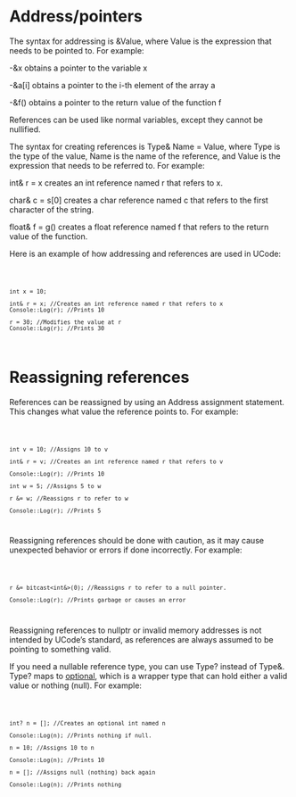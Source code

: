 # Address/pointers

The syntax for addressing is &Value, where Value is the expression that needs to be pointed to. For example:

-&x obtains a pointer to the variable x

-&a[i] obtains a pointer to the i-th element of the array a

-&f() obtains a pointer to the return value of the function f

References can be used like normal variables, except they cannot be nullified.

The syntax for creating references is Type& Name = Value, where Type is the type of the value, Name is the name of the reference, and Value is the expression that needs to be referred to. For example:

int& r = x creates an int reference named r that refers to x.

char& c = s[0] creates a char reference 
named c that refers to the first character of the string.

float& f = g() creates a float reference named f that refers to the return value of the function.

Here is an example of how addressing and references are used in UCode:

<code>

    int x = 10;

    int& r = x; //Creates an int reference named r that refers to x
    Console::Log(r); //Prints 10

    r = 30; //Modifies the value at r
    Console::Log(r); //Prints 30

</code>

# Reassigning references

References can be reassigned by using an Address assignment statement. This changes what value the reference points to. For example:

<code>

    int v = 10; //Assigns 10 to v

    int& r = v; //Creates an int reference named r that refers to v
    
    Console::Log(r); //Prints 10

    int w = 5; //Assigns 5 to w
    
    r &= w; //Reassigns r to refer to w
    
    Console::Log(r); //Prints 5
</code>

Reassigning references should be done with caution, as it may cause unexpected behavior or errors if done incorrectly. For example:

<code>

    r &= bitcast<int&>(0); //Reassigns r to refer to a null pointer.
    
    Console::Log(r); //Prints garbage or causes an error
</code>

Reassigning references to nullptr or invalid memory addresses is not intended by UCode’s standard, as references are always assumed to be pointing to something valid.

If you need a nullable reference type, you can use Type? instead of Type&. Type? maps to [optional<Type>](../../Standardlibrary/Types/Generic/optional.md), which is a wrapper type that can hold either a valid value or nothing (null). For example:

<code>

    int? n = []; //Creates an optional int named n

    Console::Log(n); //Prints nothing if null.

    n = 10; //Assigns 10 to n
    
    Console::Log(n); //Prints 10

    n = []; //Assigns null (nothing) back again 
    
    Console::Log(n); //Prints nothing